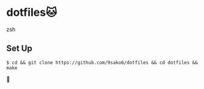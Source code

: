 # dotfiles🐱

zsh

## Set Up

```shell
$ cd && git clone https://github.com/9sako6/dotfiles && cd dotfiles && make
```

👋
